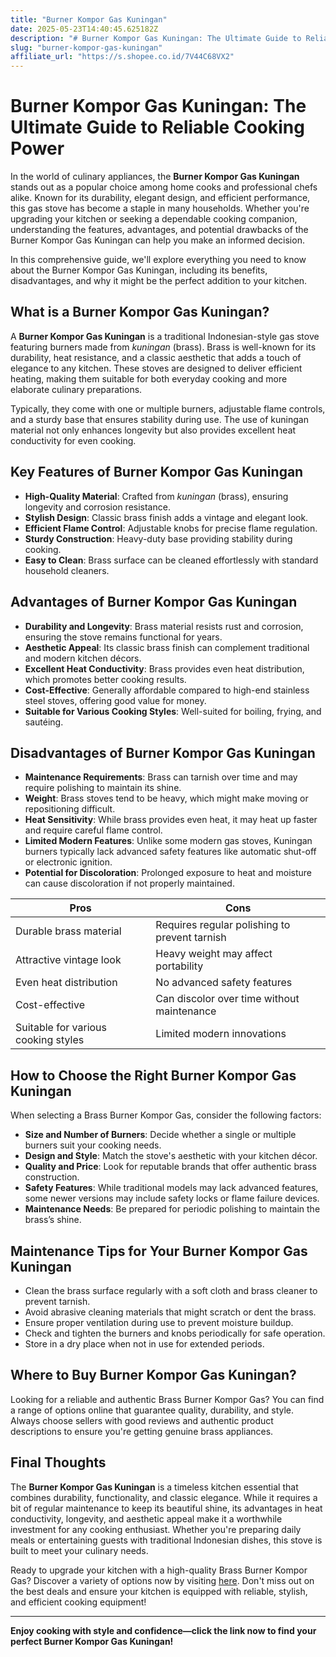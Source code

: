 ```yaml
---
title: "Burner Kompor Gas Kuningan"
date: 2025-05-23T14:40:45.625182Z
description: "# Burner Kompor Gas Kuningan: The Ultimate Guide to Reliable Cooking Power..."
slug: "burner-kompor-gas-kuningan"
affiliate_url: "https://s.shopee.co.id/7V44C68VX2"
---
```

# Burner Kompor Gas Kuningan: The Ultimate Guide to Reliable Cooking Power

In the world of culinary appliances, the **Burner Kompor Gas Kuningan** stands out as a popular choice among home cooks and professional chefs alike. Known for its durability, elegant design, and efficient performance, this gas stove has become a staple in many households. Whether you're upgrading your kitchen or seeking a dependable cooking companion, understanding the features, advantages, and potential drawbacks of the Burner Kompor Gas Kuningan can help you make an informed decision.

In this comprehensive guide, we'll explore everything you need to know about the Burner Kompor Gas Kuningan, including its benefits, disadvantages, and why it might be the perfect addition to your kitchen.

## What is a Burner Kompor Gas Kuningan?

A **Burner Kompor Gas Kuningan** is a traditional Indonesian-style gas stove featuring burners made from *kuningan* (brass). Brass is well-known for its durability, heat resistance, and a classic aesthetic that adds a touch of elegance to any kitchen. These stoves are designed to deliver efficient heating, making them suitable for both everyday cooking and more elaborate culinary preparations.

Typically, they come with one or multiple burners, adjustable flame controls, and a sturdy base that ensures stability during use. The use of kuningan material not only enhances longevity but also provides excellent heat conductivity for even cooking.

## Key Features of Burner Kompor Gas Kuningan

- **High-Quality Material**: Crafted from *kuningan* (brass), ensuring longevity and corrosion resistance.
- **Stylish Design**: Classic brass finish adds a vintage and elegant look.
- **Efficient Flame Control**: Adjustable knobs for precise flame regulation.
- **Sturdy Construction**: Heavy-duty base providing stability during cooking.
- **Easy to Clean**: Brass surface can be cleaned effortlessly with standard household cleaners.

## Advantages of Burner Kompor Gas Kuningan

- **Durability and Longevity**: Brass material resists rust and corrosion, ensuring the stove remains functional for years.
- **Aesthetic Appeal**: Its classic brass finish can complement traditional and modern kitchen décors.
- **Excellent Heat Conductivity**: Brass provides even heat distribution, which promotes better cooking results.
- **Cost-Effective**: Generally affordable compared to high-end stainless steel stoves, offering good value for money.
- **Suitable for Various Cooking Styles**: Well-suited for boiling, frying, and sautéing.

## Disadvantages of Burner Kompor Gas Kuningan

- **Maintenance Requirements**: Brass can tarnish over time and may require polishing to maintain its shine.
- **Weight**: Brass stoves tend to be heavy, which might make moving or repositioning difficult.
- **Heat Sensitivity**: While brass provides even heat, it may heat up faster and require careful flame control.
- **Limited Modern Features**: Unlike some modern gas stoves, Kuningan burners typically lack advanced safety features like automatic shut-off or electronic ignition.
- **Potential for Discoloration**: Prolonged exposure to heat and moisture can cause discoloration if not properly maintained.

| **Pros** | **Cons** |
|--------------|--------------|
| Durable brass material | Requires regular polishing to prevent tarnish |
| Attractive vintage look | Heavy weight may affect portability |
| Even heat distribution | No advanced safety features |
| Cost-effective | Can discolor over time without maintenance |
| Suitable for various cooking styles | Limited modern innovations |

## How to Choose the Right Burner Kompor Gas Kuningan

When selecting a Brass Burner Kompor Gas, consider the following factors:

- **Size and Number of Burners**: Decide whether a single or multiple burners suit your cooking needs.
- **Design and Style**: Match the stove's aesthetic with your kitchen décor.
- **Quality and Price**: Look for reputable brands that offer authentic brass construction.
- **Safety Features**: While traditional models may lack advanced features, some newer versions may include safety locks or flame failure devices.
- **Maintenance Needs**: Be prepared for periodic polishing to maintain the brass’s shine.

## Maintenance Tips for Your Burner Kompor Gas Kuningan

- Clean the brass surface regularly with a soft cloth and brass cleaner to prevent tarnish.
- Avoid abrasive cleaning materials that might scratch or dent the brass.
- Ensure proper ventilation during use to prevent moisture buildup.
- Check and tighten the burners and knobs periodically for safe operation.
- Store in a dry place when not in use for extended periods.

## Where to Buy Burner Kompor Gas Kuningan?

Looking for a reliable and authentic Brass Burner Kompor Gas? You can find a range of options online that guarantee quality, durability, and style. Always choose sellers with good reviews and authentic product descriptions to ensure you're getting genuine brass appliances.

## Final Thoughts

The **Burner Kompor Gas Kuningan** is a timeless kitchen essential that combines durability, functionality, and classic elegance. While it requires a bit of regular maintenance to keep its beautiful shine, its advantages in heat conductivity, longevity, and aesthetic appeal make it a worthwhile investment for any cooking enthusiast. Whether you're preparing daily meals or entertaining guests with traditional Indonesian dishes, this stove is built to meet your culinary needs.

Ready to upgrade your kitchen with a high-quality Brass Burner Kompor Gas? Discover a variety of options now by visiting [here](https://s.shopee.co.id/7V44C68VX2). Don't miss out on the best deals and ensure your kitchen is equipped with reliable, stylish, and efficient cooking equipment!

---

**Enjoy cooking with style and confidence—click the link now to find your perfect Burner Kompor Gas Kuningan!**